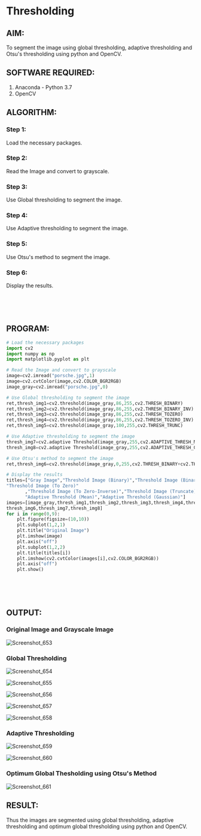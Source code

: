 # Thresholding
## AIM:
To segment the image using global thresholding, adaptive thresholding and Otsu's thresholding using python and OpenCV.

## SOFTWARE REQUIRED:
1. Anaconda - Python 3.7
2. OpenCV

## ALGORITHM:

### Step 1:
Load the necessary packages.

### Step 2:
Read the Image and convert to grayscale.

### Step 3:
Use Global thresholding to segment the image.

### Step 4:
Use Adaptive thresholding to segment the image.

### Step 5:
Use Otsu's method to segment the image.

### Step 6:
Display the results.

</br>
</br>
</br>

## PROGRAM:
```python
# Load the necessary packages
import cv2
import numpy as np
import matplotlib.pyplot as plt

# Read the Image and convert to grayscale
image=cv2.imread("porsche.jpg",1)
image=cv2.cvtColor(image,cv2.COLOR_BGR2RGB)
image_gray=cv2.imread("porsche.jpg",0)

# Use Global thresholding to segment the image
ret,thresh_img1=cv2.threshold(image_gray,86,255,cv2.THRESH_BINARY)
ret,thresh_img2=cv2.threshold(image_gray,86,255,cv2.THRESH_BINARY_INV)
ret,thresh_img3=cv2.threshold(image_gray,86,255,cv2.THRESH_TOZERO)
ret,thresh_img4=cv2.threshold(image_gray,86,255,cv2.THRESH_TOZERO_INV)
ret,thresh_img5=cv2.threshold(image_gray,100,255,cv2.THRESH_TRUNC)

# Use Adaptive thresholding to segment the image
thresh_img7=cv2.adaptive Threshold(image_gray,255,cv2.ADAPTIVE_THRESH_MEAN_C,cv2.THRESH_BINARY,11,2)
thresh_img8=cv2.adaptive Threshold(image_gray,255,cv2.ADAPTIVE_THRESH_GAUSSIAN_C,cv2.THRESH_BINARY,11,2)

# Use Otsu's method to segment the image 
ret,thresh_img6=cv2.threshold(image_gray,0,255,cv2.THRESH_BINARY+cv2.THRESH_OTSU)

# Display the results
titles=["Gray Image","Threshold Image (Binary)","Threshold Image (Binary Inverse)",
"Threshold Image (To Zero)"
       ,"Threshold Image (To Zero-Inverse)","Threshold Image (Truncate)","Otsu",
       "Adaptive Threshold (Mean)","Adaptive Threshold (Gaussian)"]
images=[image_gray,thresh_img1,thresh_img2,thresh_img3,thresh_img4,thresh_img5,
thresh_img6,thresh_img7,thresh_img8]
for i in range(0,9):
    plt.figure(figsize=(10,10))
    plt.subplot(1,2,1)
    plt.title("Original Image")
    plt.imshow(image)
    plt.axis("off")
    plt.subplot(1,2,2)
    plt.title(titles[i])
    plt.imshow(cv2.cvtColor(images[i],cv2.COLOR_BGR2RGB))
    plt.axis("off")
    plt.show()
```

</br>
</br>
</br>

## OUTPUT:

### Original Image and Grayscale Image

![Screenshot_653](https://user-images.githubusercontent.com/75235455/169496333-8e2526b8-8206-4f49-99a4-f7bb85939d93.png)

### Global Thresholding

![Screenshot_654](https://user-images.githubusercontent.com/75235455/169496436-acbb39f1-5722-4f41-929c-0eeca3d5bf8b.png)

![Screenshot_655](https://user-images.githubusercontent.com/75235455/169496452-4b1d7ed7-3f3f-443c-8eaa-e03ecb303dce.png)

![Screenshot_656](https://user-images.githubusercontent.com/75235455/169496473-3820f17d-4be5-4b11-a1b6-e714618db679.png)

![Screenshot_657](https://user-images.githubusercontent.com/75235455/169496487-1d0e4b5a-276f-4e0e-815e-5e1903b308a4.png)

![Screenshot_658](https://user-images.githubusercontent.com/75235455/169496503-ec96bf3f-27d3-4e58-8e1a-63f513dd34a3.png)


### Adaptive Thresholding

![Screenshot_659](https://user-images.githubusercontent.com/75235455/169496599-eb698ae2-eb45-4164-b7db-f06dfdc7fb27.png)

![Screenshot_660](https://user-images.githubusercontent.com/75235455/169496625-e0d707a5-edeb-4956-b585-cb598cd3ac11.png)


### Optimum Global Thesholding using Otsu's Method

![Screenshot_661](https://user-images.githubusercontent.com/75235455/169496683-58d6f8ca-3f4d-4931-8075-d49b3bf0585b.png)


## RESULT:
Thus the images are segmented using global thresholding, adaptive thresholding and optimum global thresholding using python and OpenCV.
